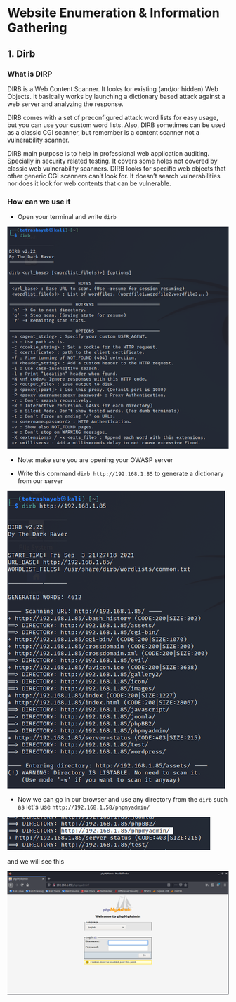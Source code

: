 # Website Enumeration & Information Gathering
  
## 1. Dirb
  
### What is DIRP
  
DIRB is a Web Content Scanner. It looks for existing (and/or hidden) Web Objects. It basically works by launching a dictionary based attack against a web server and analyzing the response.
  
DIRB comes with a set of preconfigured attack word lists for easy usage, but you can use your custom word lists. Also, DIRB sometimes can be used as a classic CGI scanner, but remember is a content scanner not a vulnerability scanner.
  
DIRB main purpose is to help in professional web application auditing. Specially in security related testing. It covers some holes not covered by classic web vulnerability scanners. DIRB looks for specific web objects that other generic CGI scanners can’t look for. It doesn’t search vulnerabilities nor does it look for web contents that can be vulnerable.
  
### How can we use it
  
- Open your terminal and write `dirb`
  
![dirb-1](./img/Dirb-1.png)
  
* Note: make sure you are opening your OWASP server
  
- Write this command `dirb http://192.168.1.85` to generate a dictionary from our server
  
![dirb-2](./img/Dirb-2.png)
  
- Now we can go in our browser and use any directory from the `dirb` such as let's use `http://192.168.1.58/phpmyadmin/`
  
![dirb-3](./img/Dirb-3.png)
  
and we will see this
  
![dirb-4](./img/Dirb-4.png)

